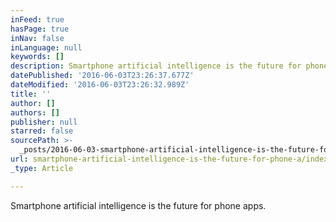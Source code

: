 ```yaml
---
inFeed: true
hasPage: true
inNav: false
inLanguage: null
keywords: []
description: Smartphone artificial intelligence is the future for phone apps.
datePublished: '2016-06-03T23:26:37.677Z'
dateModified: '2016-06-03T23:26:32.989Z'
title: ''
author: []
authors: []
publisher: null
starred: false
sourcePath: >-
  _posts/2016-06-03-smartphone-artificial-intelligence-is-the-future-for-phone-a.md
url: smartphone-artificial-intelligence-is-the-future-for-phone-a/index.html
_type: Article

---
```

Smartphone artificial intelligence is the future for phone apps.